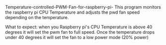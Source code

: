  Temperature-controlled-PWM-Fan-for-raspberry-pi-
This program monitors the raspberry pi CPU Temperature and adjusts the pwd fan speed depending on the temperature.

What to expect:
when you Raspberry pi's CPU Temperature is above 40 degrees it will set the pwm fan to full speed. Once the temperature drops under 40 degrees it will set the fan to a low power mode (20% power)
